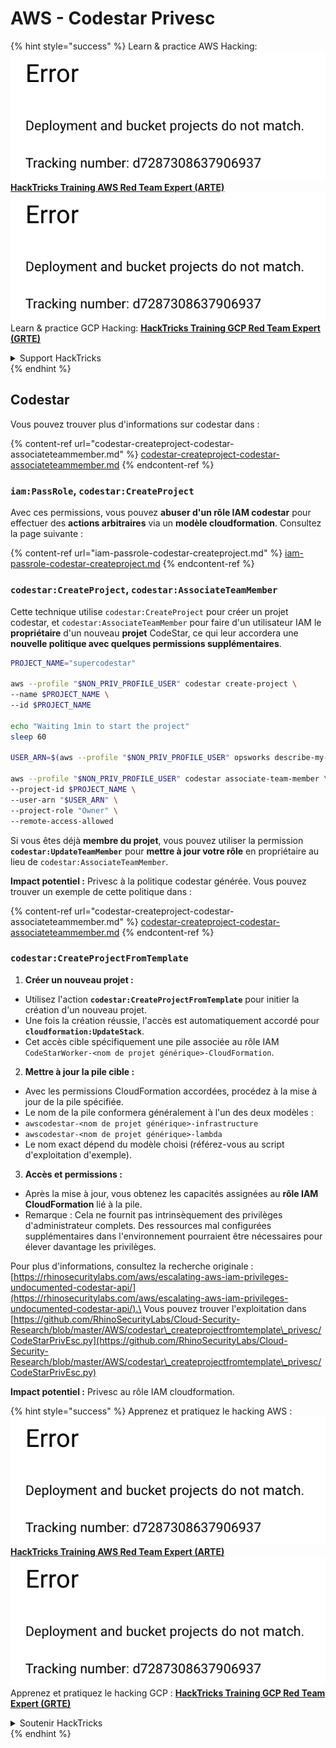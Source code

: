 # AWS - Codestar Privesc

{% hint style="success" %}
Learn & practice AWS Hacking:<img src="../../../../.gitbook/assets/image (1) (1).png" alt="" data-size="line">[**HackTricks Training AWS Red Team Expert (ARTE)**](https://training.hacktricks.xyz/courses/arte)<img src="../../../../.gitbook/assets/image (1) (1).png" alt="" data-size="line">\
Learn & practice GCP Hacking: <img src="../../../../.gitbook/assets/image (2).png" alt="" data-size="line">[**HackTricks Training GCP Red Team Expert (GRTE)**<img src="../../../../.gitbook/assets/image (2).png" alt="" data-size="line">](https://training.hacktricks.xyz/courses/grte)

<details>

<summary>Support HackTricks</summary>

* Check the [**subscription plans**](https://github.com/sponsors/carlospolop)!
* **Join the** 💬 [**Discord group**](https://discord.gg/hRep4RUj7f) or the [**telegram group**](https://t.me/peass) or **follow** us on **Twitter** 🐦 [**@hacktricks\_live**](https://twitter.com/hacktricks\_live)**.**
* **Share hacking tricks by submitting PRs to the** [**HackTricks**](https://github.com/carlospolop/hacktricks) and [**HackTricks Cloud**](https://github.com/carlospolop/hacktricks-cloud) github repos.

</details>
{% endhint %}

## Codestar

Vous pouvez trouver plus d'informations sur codestar dans :

{% content-ref url="codestar-createproject-codestar-associateteammember.md" %}
[codestar-createproject-codestar-associateteammember.md](codestar-createproject-codestar-associateteammember.md)
{% endcontent-ref %}

### `iam:PassRole`, `codestar:CreateProject`

Avec ces permissions, vous pouvez **abuser d'un rôle IAM codestar** pour effectuer des **actions arbitraires** via un **modèle cloudformation**. Consultez la page suivante :

{% content-ref url="iam-passrole-codestar-createproject.md" %}
[iam-passrole-codestar-createproject.md](iam-passrole-codestar-createproject.md)
{% endcontent-ref %}

### `codestar:CreateProject`, `codestar:AssociateTeamMember`

Cette technique utilise `codestar:CreateProject` pour créer un projet codestar, et `codestar:AssociateTeamMember` pour faire d'un utilisateur IAM le **propriétaire** d'un nouveau **projet** CodeStar, ce qui leur accordera une **nouvelle politique avec quelques permissions supplémentaires**.
```bash
PROJECT_NAME="supercodestar"

aws --profile "$NON_PRIV_PROFILE_USER" codestar create-project \
--name $PROJECT_NAME \
--id $PROJECT_NAME

echo "Waiting 1min to start the project"
sleep 60

USER_ARN=$(aws --profile "$NON_PRIV_PROFILE_USER" opsworks describe-my-user-profile | jq .UserProfile.IamUserArn | tr -d '"')

aws --profile "$NON_PRIV_PROFILE_USER" codestar associate-team-member \
--project-id $PROJECT_NAME \
--user-arn "$USER_ARN" \
--project-role "Owner" \
--remote-access-allowed
```
Si vous êtes déjà **membre du projet**, vous pouvez utiliser la permission **`codestar:UpdateTeamMember`** pour **mettre à jour votre rôle** en propriétaire au lieu de `codestar:AssociateTeamMember`.

**Impact potentiel :** Privesc à la politique codestar générée. Vous pouvez trouver un exemple de cette politique dans :

{% content-ref url="codestar-createproject-codestar-associateteammember.md" %}
[codestar-createproject-codestar-associateteammember.md](codestar-createproject-codestar-associateteammember.md)
{% endcontent-ref %}

### `codestar:CreateProjectFromTemplate`

1. **Créer un nouveau projet :**
* Utilisez l'action **`codestar:CreateProjectFromTemplate`** pour initier la création d'un nouveau projet.
* Une fois la création réussie, l'accès est automatiquement accordé pour **`cloudformation:UpdateStack`**.
* Cet accès cible spécifiquement une pile associée au rôle IAM `CodeStarWorker-<nom de projet générique>-CloudFormation`.
2. **Mettre à jour la pile cible :**
* Avec les permissions CloudFormation accordées, procédez à la mise à jour de la pile spécifiée.
* Le nom de la pile conformera généralement à l'un des deux modèles :
* `awscodestar-<nom de projet générique>-infrastructure`
* `awscodestar-<nom de projet générique>-lambda`
* Le nom exact dépend du modèle choisi (référez-vous au script d'exploitation d'exemple).
3. **Accès et permissions :**
* Après la mise à jour, vous obtenez les capacités assignées au **rôle IAM CloudFormation** lié à la pile.
* Remarque : Cela ne fournit pas intrinsèquement des privilèges d'administrateur complets. Des ressources mal configurées supplémentaires dans l'environnement pourraient être nécessaires pour élever davantage les privilèges.

Pour plus d'informations, consultez la recherche originale : [https://rhinosecuritylabs.com/aws/escalating-aws-iam-privileges-undocumented-codestar-api/](https://rhinosecuritylabs.com/aws/escalating-aws-iam-privileges-undocumented-codestar-api/).\
Vous pouvez trouver l'exploitation dans [https://github.com/RhinoSecurityLabs/Cloud-Security-Research/blob/master/AWS/codestar\_createprojectfromtemplate\_privesc/CodeStarPrivEsc.py](https://github.com/RhinoSecurityLabs/Cloud-Security-Research/blob/master/AWS/codestar\_createprojectfromtemplate\_privesc/CodeStarPrivEsc.py)

**Impact potentiel :** Privesc au rôle IAM cloudformation.

{% hint style="success" %}
Apprenez et pratiquez le hacking AWS :<img src="../../../../.gitbook/assets/image (1) (1).png" alt="" data-size="line">[**HackTricks Training AWS Red Team Expert (ARTE)**](https://training.hacktricks.xyz/courses/arte)<img src="../../../../.gitbook/assets/image (1) (1).png" alt="" data-size="line">\
Apprenez et pratiquez le hacking GCP : <img src="../../../../.gitbook/assets/image (2).png" alt="" data-size="line">[**HackTricks Training GCP Red Team Expert (GRTE)**<img src="../../../../.gitbook/assets/image (2).png" alt="" data-size="line">](https://training.hacktricks.xyz/courses/grte)

<details>

<summary>Soutenir HackTricks</summary>

* Consultez les [**plans d'abonnement**](https://github.com/sponsors/carlospolop) !
* **Rejoignez le** 💬 [**groupe Discord**](https://discord.gg/hRep4RUj7f) ou le [**groupe telegram**](https://t.me/peass) ou **suivez-nous sur** **Twitter** 🐦 [**@hacktricks\_live**](https://twitter.com/hacktricks\_live)**.**
* **Partagez des astuces de hacking en soumettant des PR aux** [**HackTricks**](https://github.com/carlospolop/hacktricks) et [**HackTricks Cloud**](https://github.com/carlospolop/hacktricks-cloud) dépôts github.

</details>
{% endhint %}
